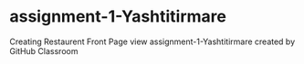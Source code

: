 # assignment-1-Yashtitirmare
Creating Restaurent Front Page view
assignment-1-Yashtitirmare created by GitHub Classroom

